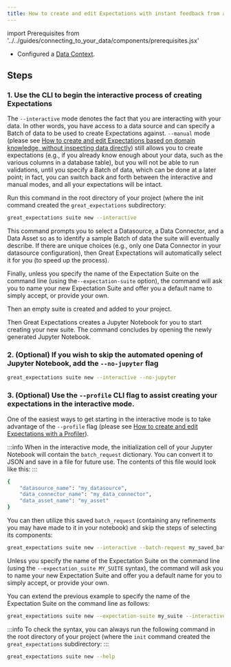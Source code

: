 ```yaml
---
title: How to create and edit Expectations with instant feedback from a sample Batch of data
---
```


import Prerequisites from '../../guides/connecting_to_your_data/components/prerequisites.jsx'

<Prerequisites>

- Configured a [Data Context](../../tutorials/getting_started/initialize_a_data_context.md).

</Prerequisites>

## Steps

### 1. Use the CLI to begin the interactive process of creating Expectations 

The ``--interactive`` mode denotes the fact that you are interacting with your data.  In other words, you have access to a data source and can specify a Batch of data to be used to create Expectations against.  ``--manual`` mode (please see [How to create and edit Expectations based on domain knowledge, without inspecting data directly](./how_to_create_and_edit_expectations_based_on_domain_knowledge_without_inspecting_data_directly.md)) still allows you to create expectations (e.g., if you already know enough about your data, such as the various columns in a database table), but you will not be able to run validations, until you specify a Batch of data, which can be done at a later point; in fact, you can switch back and forth between the interactive and manual modes, and all your expectations will be intact.

Run this command in the root directory of your project (where the init command created the ``great_expectations`` subdirectory:

```bash
great_expectations suite new --interactive
```

This command prompts you to select a Datasource, a Data Connector, and a Data Asset so as to identify a sample Batch of data the suite will eventually describe.  If there are unique choices (e.g., only one Data Connector in your datasource configuration), then Great Expectations will automatically select it for you (to speed up the process).

Finally, unless you specify the name of the Expectation Suite on the command line (using the``--expectation-suite`` option), the command will ask you to name your new Expectation Suite and offer you a default name to simply accept, or provide your own.

Then an empty suite is created and added to your project.

Then Great Expectations creates a Jupyter Notebook for you to start creating your new suite.  The command concludes by opening the newly generated Jupyter Notebook.

### 2. (Optional) If you wish to skip the automated opening of Jupyter Notebook, add the ``--no-jupyter`` flag

```bash
great_expectations suite new --interactive --no-jupyter
```

### 3. (Optional) Use the `--profile` CLI flag to assist creating your expectations in the interactive mode. 

One of the easiest ways to get starting in the interactive mode is to take advantage of the `--profile` flag (please see [How to create and edit Expectations with a Profiler](./how_to_create_and_edit_expectations_with_a_profiler.md)).

:::info
When in the interactive mode, the initialization cell of your Jupyter Notebook will contain the ``batch_request``
dictionary.  You can convert it to JSON and save in a file for future use.  The contents of this file would look like this:
:::

```bash
{
    "datasource_name": "my_datasource",
    "data_connector_name": "my_data_connector",
    "data_asset_name": "my_asset"
}
```

You can then utilize this saved ``batch_request`` (containing any refinements you may have made to it in your notebook) and skip the steps of selecting its components:

```bash
great_expectations suite new --interactive --batch-request my_saved_batch_request_file.json
```

Unless you specify the name of the Expectation Suite on the command line (using the ``--expectation_suite MY_SUITE`` syntax),
the command will ask you to name your new Expectation Suite and offer you a default name for you to simply accept, or provide your own.

You can extend the previous example to specify the name of the Expectation Suite on the command line as follows:

```bash
great_expectations suite new --expectation-suite my_suite --interactive --batch-request my_saved_batch_request.json
```

:::info
To check the syntax, you can always run the following command in the root directory of your project (where the ``init`` command created the ``great_expectations`` subdirectory:
:::

```bash
great_expectations suite new --help
```
